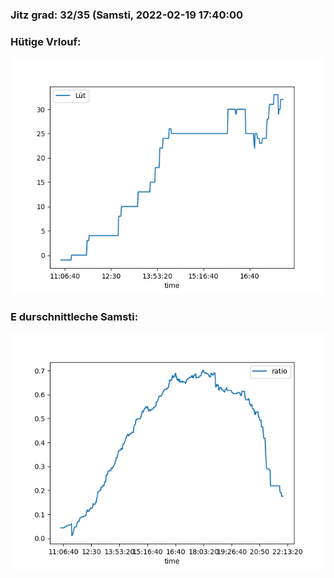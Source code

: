 ### Jitz grad: 32/35 (Samsti, 2022-02-19 17:40:00

### Hütige Vrlouf:
![Graph](Today.png)

### E durschnittleche Samsti:
![Graph](Samsti.png)